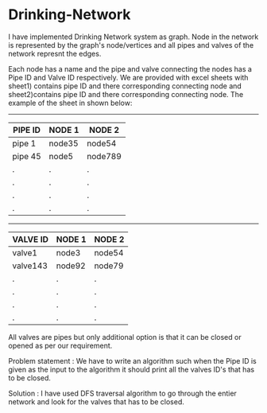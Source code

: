 # Drinking-Network


I have implemented Drinking Network system as graph. Node in the network is represented by the graph's node/vertices and all pipes and valves of the network represnt the edges.

Each node has a name and the pipe and valve connecting the nodes has a Pipe ID and Valve ID respectively. We are provided with excel sheets with sheet1) contains pipe ID and there corresponding connecting node and sheet2)contains pipe ID and there corresponding connecting node. The example of the sheet in shown below:

----------------------------------                                     
PIPE ID |   NODE 1   |  NODE 2
--------|------------|------------
pipe 1  |  node35    |  node54
pipe 45 |  node5     |  node789
  .     |    .       |    .
  .     |    .       |    .
  .     |    .       |    .
  .     |    .       |    .
  
  
-----------------------------------
VALVE ID |   NODE 1   |  NODE 2
---------|------------|------------
valve1   |  node3     |  node54
valve143 |  node92    |  node79
  .      |    .       |    .
  .      |    .       |    .
  .      |    .       |    .
  .      |    .       |    .
  
  
All valves are pipes but only additional option is that it can be closed or opened as per our requirement. 
  
Problem statement : We have to write an algorithm such when the Pipe ID is given as the input to the algorithm it should print all the valves ID's that has to be closed.

Solution : I have used DFS traversal algorithm to go through the entier network and look for the valves that has to be closed.
